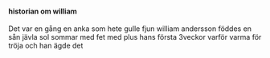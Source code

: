 #### historian om william

Det var en gång en anka som hete gulle fjun william andersson
föddes en sån jävla sol sommar med fet med plus hans första 3veckor varför varma för tröja
och han ägde det
